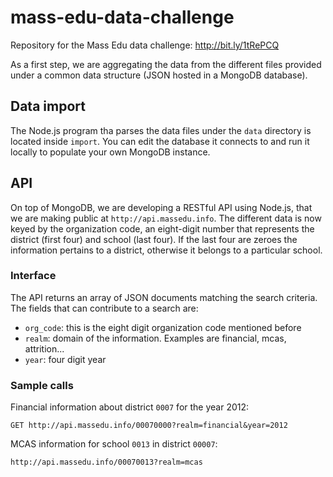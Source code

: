 mass-edu-data-challenge
=======================

Repository for the Mass Edu data challenge: http://bit.ly/1tRePCQ

As a first step, we are aggregating the data from the different files provided under a common data structure (JSON hosted in a MongoDB database).

## Data import
The Node.js program tha parses the data files under the `data` directory is located inside `import`. You can edit the database it connects to and run it locally to populate your own MongoDB instance.

## API
On top of MongoDB, we are developing a RESTful API using Node.js, that we are making public at `http://api.massedu.info`. The different data is now keyed by the organization code, an eight-digit number that represents the district (first four) and school (last four). If the last four are zeroes the information pertains to a district, otherwise it belongs to a particular school.

### Interface
The API returns an array of JSON documents matching the search criteria. The fields that can contribute to a search are:
* `org_code`: this is the eight digit organization code mentioned before
* `realm`: domain of the information. Examples are financial, mcas, attrition...
* `year`: four digit year

### Sample calls
Financial information about district `0007` for the year 2012:
```
GET http://api.massedu.info/00070000?realm=financial&year=2012
```
MCAS information for school `0013` in district `00007`:
```
http://api.massedu.info/00070013?realm=mcas
```
